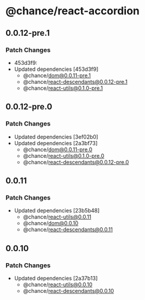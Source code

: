 # @chance/react-accordion

## 0.0.12-pre.1

### Patch Changes

- 453d3f9:
- Updated dependencies [453d3f9]
  - @chance/dom@0.0.11-pre.1
  - @chance/react-descendants@0.0.12-pre.1
  - @chance/react-utils@0.1.0-pre.1

## 0.0.12-pre.0

### Patch Changes

- Updated dependencies [3ef02b0]
- Updated dependencies [2a3bf73]
  - @chance/dom@0.0.11-pre.0
  - @chance/react-utils@0.1.0-pre.0
  - @chance/react-descendants@0.0.12-pre.0

## 0.0.11

### Patch Changes

- Updated dependencies [23b5b48]
  - @chance/react-utils@0.0.11
  - @chance/dom@0.0.10
  - @chance/react-descendants@0.0.11

## 0.0.10

### Patch Changes

- Updated dependencies [2a37b13]
  - @chance/react-utils@0.0.10
  - @chance/react-descendants@0.0.10
